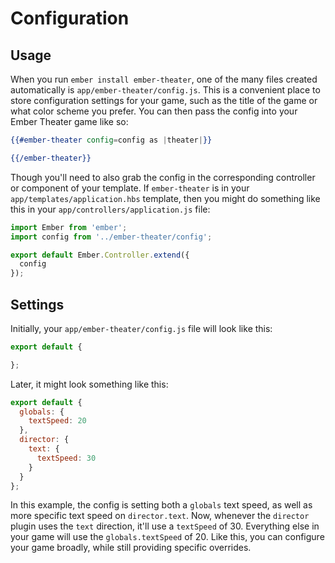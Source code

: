 # Configuration

## Usage

When you run `ember install ember-theater`, one of the many files created automatically is `app/ember-theater/config.js`. This is a convenient place to store configuration settings for your game, such as the title of the game or what color scheme you prefer. You can then pass the config into your Ember Theater game like so:

```hbs
{{#ember-theater config=config as |theater|}}

{{/ember-theater}}
```

Though you'll need to also grab the config in the corresponding controller or component of your template. If `ember-theater` is in your `app/templates/application.hbs` template, then you might do something like this in your `app/controllers/application.js` file:

```js
import Ember from 'ember';
import config from '../ember-theater/config';

export default Ember.Controller.extend({
  config
});
```

## Settings

Initially, your `app/ember-theater/config.js` file will look like this:

```js
export default {

};
```

Later, it might look something like this:

```js
export default {
  globals: {
    textSpeed: 20
  },
  director: {
    text: {
      textSpeed: 30
    }
  }
};
```

In this example, the config is setting both a `globals` text speed, as well as more specific text speed on `director.text`. Now, whenever the `director` plugin uses the `text` direction, it'll use a `textSpeed` of 30. Everything else in your game will use the `globals.textSpeed` of 20. Like this, you can configure your game broadly, while still providing specific overrides.
